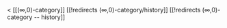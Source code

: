 &lt; [[(∞,0)-category]]
[[!redirects (∞,0)-category/history]]
[[!redirects (∞,0)-category -- history]]